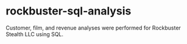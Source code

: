 # rockbuster-sql-analysis
Customer, film, and revenue analyses were performed for Rockbuster Stealth LLC using SQL.
